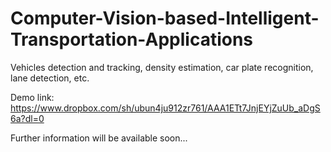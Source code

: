# Computer-Vision-based-Intelligent-Transportation-Applications
Vehicles detection and tracking, density estimation, car plate recognition, lane detection, etc.

Demo link: https://www.dropbox.com/sh/ubun4ju912zr761/AAA1ETt7JnjEYjZuUb_aDgS6a?dl=0

Further information will be available soon...
